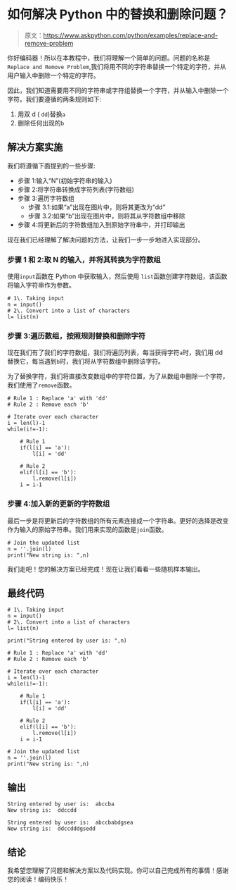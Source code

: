 # 如何解决 Python 中的替换和删除问题？

> 原文：<https://www.askpython.com/python/examples/replace-and-remove-problem>

你好编码器！所以在本教程中，我们将理解一个简单的问题。问题的名称是`Replace and Remove Problem`,我们将用不同的字符串替换一个特定的字符，并从用户输入中删除一个特定的字符。

因此，我们知道需要用不同的字符串或字符组替换一个字符，并从输入中删除一个字符。我们要遵循的两条规则如下:

1.  用双 d ( `dd`)替换`a`
2.  删除任何出现的`b`

## 解决方案实施

我们将遵循下面提到的一些步骤:

*   步骤 1:输入“N”(初始字符串的输入)
*   步骤 2:将字符串转换成字符列表(字符数组)
*   步骤 3:遍历字符数组
    *   步骤 3.1:如果“a”出现在图片中，则将其更改为“dd”
    *   步骤 3.2:如果“b”出现在图片中，则将其从字符数组中移除
*   步骤 4:将更新后的字符数组加入到原始字符串中，并打印输出

现在我们已经理解了解决问题的方法，让我们一步一步地进入实现部分。

### 步骤 1 和 2:取 N 的输入，并将其转换为字符数组

使用`input`函数在 Python 中获取输入，然后使用 `list`函数创建字符数组，该函数将输入字符串作为参数。

```
# 1\. Taking input
n = input()
# 2\. Convert into a list of characters
l= list(n)

```

### 步骤 3:遍历数组，按照规则替换和删除字符

现在我们有了我们的字符数组，我们将遍历列表，每当获得字符`a`时，我们用 dd 替换它，每当遇到`b`时，我们将从字符数组中删除该字符。

为了替换字符，我们将直接改变数组中的字符位置，为了从数组中删除一个字符，我们使用了`remove`函数。

```
# Rule 1 : Replace 'a' with 'dd'
# Rule 2 : Remove each 'b'

# Iterate over each character
i = len(l)-1
while(i!=-1):

    # Rule 1
    if(l[i] == 'a'):
        l[i] = 'dd'

    # Rule 2
    elif(l[i] == 'b'):
        l.remove(l[i])
    i = i-1

```

### 步骤 4:加入新的更新的字符数组

最后一步是将更新后的字符数组的所有元素连接成一个字符串。更好的选择是改变作为输入的原始字符串。我们用来实现的函数是`join`函数。

```
# Join the updated list
n = ''.join(l)
print("New string is: ",n)

```

我们走吧！您的解决方案已经完成！现在让我们看看一些随机样本输出。

## 最终代码

```
# 1\. Taking input
n = input()
# 2\. Convert into a list of characters
l= list(n)

print("String entered by user is: ",n)

# Rule 1 : Replace 'a' with 'dd'
# Rule 2 : Remove each 'b'

# Iterate over each character
i = len(l)-1
while(i!=-1):

    # Rule 1
    if(l[i] == 'a'):
        l[i] = 'dd'

    # Rule 2
    elif(l[i] == 'b'):
        l.remove(l[i])
    i = i-1

# Join the updated list
n = ''.join(l)
print("New string is: ",n)

```

## 输出

```
String entered by user is:  abccba
New string is:  ddccdd

```

```
String entered by user is:  abccbabdgsea
New string is:  ddccdddgsedd

```

## 结论

我希望您理解了问题和解决方案以及代码实现。你可以自己完成所有的事情！感谢您的阅读！编码快乐！